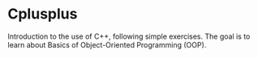 # Cplusplus
Introduction to the use of C++, following simple exercises. The goal is to learn about Basics of Object-Oriented Programming (OOP). 
